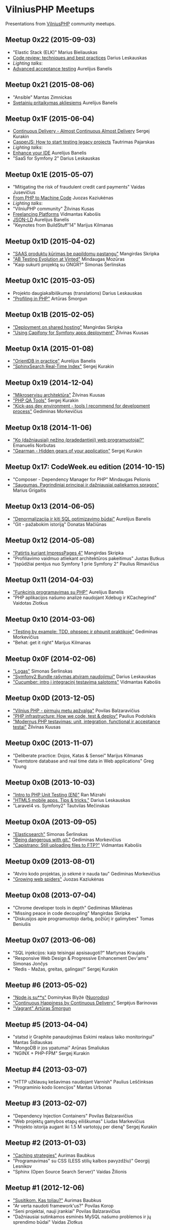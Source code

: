 # VilniusPHP Meetups

Presentations from [VilniusPHP](http://www.vilniusphp.lt) community meetups.


## Meetup 0x22 (2015-09-03)
* "Elastic Stack (ELK)" Marius Bieliauskas
* [Code review: techniques and best practices](https://www.dropbox.com/s/3amwbros1ei2e51/Darius_Leskauskas_Code_Review.pdf) Darius Leskauskas
* _Lighting talks_:
 * [Advanced acceptance testing](http://aurelijus.banelis.lt/prezentations/aceptance-2015/advanced-acceptance-tests-2015.pdf) Aurelijus Banelis

## Meetup 0x21 (2015-08-06)
* "Ansible" Mantas Zimnickas
* [Svetainių pritaikymas akliesiems](http://aurelijus.banelis.lt/prezentations/blind-2015/web-for-blind.pdf) Aurelijus Banelis

## Meetup 0x1F (2015-06-04)
* [Continuous Delivery - Almost Continuous Almost Delivery](http://kurakin.info/files/vilniusphp/Continuous_Delivery.pdf) Sergej Kurakin
* [CasperJS: How to start testing legacy projects](http://www.slideshare.net/tautrimaspajarskas/tasting-your-first-test-burger) Tautrimas Pajarskas
* _Lighting talks_:
 * [Enhance your IDE](http://slides.com/aurelijusbanelis/enhance-your-ide/fullscreen) Aurelijus Banelis
 * "SaaS for Symfony 2" Darius Leskauskas

## Meetup 0x1E (2015-05-07)
* "Mitigating the risk of fraudulent credit card payments" Vaidas Jusevičius
* [From PHP to Machine Code](https://speakerdeck.com/juokaz/from-php-to-machine-code-vilnius-php-2015) Juozas Kaziukėnas
* _Lighting talks_:
 * "VilniuPHP community" Žilvinas Kusas
 * [Freelancing Platforms](http://www.slideshare.net/vidmantask/freelancing-platforms-diff) Vidmantas Kabošis
 * [JSON-LD](http://aurelijus.banelis.lt/prezentations/jsonld/jsonld-2015.pdf) Aurelijus Banelis
 * "Keynotes from BuildStuff'14" Marijus Kilmanas

## Meetup 0x1D (2015-04-02)
* ["SAAS produktų kūrimas be papildomų pastangų"](https://github.com/vilniusphp/vilniusphp-meetups/raw/master/2015-04-02/Cloud-architecture.pdf) Mangirdas Skripka
* ["AB Testing Evolution at Vinted"](https://speakerdeck.com/mmozuras/b-testing-evolution) Mindaugas Mozūras   
* "Kaip sukurti projektą su ONGR?" Simonas Šerlinskas

## Meetup 0x1C (2015-03-05)
* Projekto daugiakalbiškumas (translations) Darius Leskauskas
* ["Profiling in PHP"](https://speakerdeck.com/asarturas/profiling-in-php) Artūras Šmorgun

## Meetup 0x1B (2015-02-05)
* ["Deployment on shared hosting"](https://docs.google.com/a/impresspages.org/presentation/d/1kZydIgSiK9gkp4pd7aIlJ-P__c26Qyy1oz3BkwKipaE/edit?usp=sharing) Mangirdas Skripka
* ["Using Capifony for Symfony apps deployment"](http://www.slideshare.net/kuusas/capifony-1) Žilvinas Kuusas

## Meetup 0x1A (2015-01-08)
* ["OrientDB in practice"](http://aurelijus.banelis.lt/prezentations/orientdb-2015/orientdb-in-practice-2015.pdf) Aurelijus Banelis
* ["SphinxSearch Real-Time Index"](http://kurakin.info/files/vilniusphp/sphinx_rt.pdf) Sergej Kurakin   

## Meetup 0x19 (2014-12-04)
* ["Mikroservisų architektūra"](http://www.slideshare.net/kuusas/microservice-architecture-42382291) Žilvinas Kuusas
* ["PHP QA Tools"](http://kurakin.info/files/4nfq/PHP_QA_Tools.pdf) Sergej Kurakin   
* ["Kick-ass dev environment - tools I recommend for development process"](http://slides.gediminasm.org/kickass-dev-environment/) Gediminas Morkevičius

## Meetup 0x18 (2014-11-06)
* ["Ko (dažniausiai) nežino (pradedantieji) web programuotojai?"](http://www.slideshare.net/EmanuelisNorbutas/vilniusphp-0x18-ko-daniausiai-neino-pradedantieji-web-programuotojai) Emanuelis Norbutas   
* ["Gearman - Hidden gears of your application"](http://kurakin.info/files/vilniusphp/Gearman.pdf) Sergej Kurakin   

## Meetup 0x17: CodeWeek.eu edition (2014-10-15)
* "Composer - Dependency Manager for PHP" Mindaugas Pelionis
* ["Saugumas. Pagrindiniai principai ir dažniausiai paliekamos spragos"](https://docs.google.com/presentation/d/1SO7T60jm9PkXTwju6EcTRGxUqjFq30qEQlAo9gDTNO0/) Marius Grigaitis

## Meetup 0x13 (2014-06-05)
* ["Denormalizacija ir kiti SQL optimizavimo būdai"](http://aurelijus.banelis.lt/prezentations/denormalization/denomralizacija-2014.pdf) Aurelijus Banelis   
* "Git - pažabokim istoriją" Donatas Mačiūnas   

## Meetup 0x12 (2014-05-08)
* ["Patirtis kuriant ImpressPages 4"](http://mangirdas.impresspages.org/vilniusphp2.pdf) Mangirdas Skripka   
* "Profiliavimo vaidmuo atliekant architektūros pakeitimus" Justas Butkus   
* "Įspūdžiai perėjus nuo Symfony 1 prie Symfony 2" Paulius Rimavičius   

## Meetup 0x11 (2014-04-03)
* ["Funkcinis programavimas su PHP"](http://www.facebook.com/l.php?u=http%3A%2F%2Faurelijus.banelis.lt%2Fprezentations%2Ffpphp%2FFP-PHP-v3.svg&h=aAQHC9K6k) Aurelijus Banelis   
* "PHP aplikacijos našumo analizė naudojant Xdebug ir KCachegrind" Vaidotas Zlotkus

## Meetup 0x10 (2014-03-06)
* ["Testing by example: TDD, phpspec ir phpunit praktikoje"](http://slides.gediminasm.org/testing-by-example/) Gediminas Morkevičius   
* "Behat: get it right" Marijus Kilmanas   

## Meetup 0x0F (2014-02-06)
* ["Logas"](https://github.com/vilniusphp/vilniusphp-meetups/raw/master/2014-02-06/Log.pdf) Simonas Šerlinskas
* ["Symfony2 Bundle rašymas atviram naudojimui"](https://github.com/vilniusphp/vilniusphp-meetups/raw/master/2014-02-06/Symfony2bundles.pdf) Darius Leskauskas
* ["Cucumber: intro į integracinį testavimą salotoms"](https://github.com/vilniusphp/vilniusphp-meetups/raw/master/2014-02-06/Cucumber.pdf) Vidmantas Kabošis

## Meetup 0x0D (2013-12-05)
* ["Vilnius PHP - pirmųjų metų apžvalga"](http://www.slideshare.net/PovilasBalzaravicius/vilnius-php-pirmj-met-apvalga) Povilas Balzaravičius
* ["PHP infrastructure: How we code, test & deploy"](https://github.com/vilniusphp/vilniusphp-meetups/raw/master/2013-12-05/php%20infrastructure.pdf) Paulius Podolskis
* ["Modernus PHP testavimas: unit, integration, functional ir acceptance testai"](http://zilvinas.kuusas.lt/vilniusphp-presentation/) Žilvinas Kuusas

## Meetup 0x0C (2013-11-07)
* "Deliberate practice: Dojos, Katas & Sensei" Marijus Kilmanas
* "Eventstore database and real time data in Web applications" Greg Young

## Meetup 0x0B (2013-10-03)
* ["Intro to PHP Unit Testing (EN)"](http://www.slideshare.net/ranm8/intro-to-php-testing) Ran Mizrahi   
* ["HTML5 mobile apps. Tips & tricks."](http://www.slideshare.net/dariusleskauskas/mobile-web-apps-tips-tricks-vilnius-php) Darius Leskauskas   
* "Laravel4 vs. Symfony2" Tautvilas Mečinskas   

## Meetup 0x0A (2013-09-05)
* ["Elasticsearch"](https://speakerdeck.com/saimaz/elasticsearch-vilniusphp) Simonas Šerlinskas   
* ["Being dangerous with git."](http://slides.gediminasm.org/being-dangerous-with-git-rebase/) Gediminas Morkevičius   
* ["Capistrano: Still uploading files to FTP?"](http://www.slideshare.net/vidmantask/capistrano-vilniusphp) Vidmantas Kabošis   

## Meetup 0x09 (2013-08-01)
* "Atviro kodo projektas, jo sėkmė ir nauda tau" Gediminas Morkevičius
* ["Growing web spiders"](http://www.slideshare.net/juokaz/growing-web-spiders-vilniusphp) Juozas Kaziukėnas

## Meetup 0x08 (2013-07-04)
* "Chrome developer tools in depth" Gediminas Mikelėnas 
* "Missing peace in code decoupling" Mangirdas Skripka 
* "Diskusijos apie programuotojo darbą, požiūrį ir galimybes" Tomas Beniušis 

## Meetup 0x07 (2013-06-06)
* "SQL injekcijos: kaip teisingai apsisaugoti?" Martynas Kraujalis 
* "Responsive Web Design & Progressive Enhancement Dev'ams" Simonas Jončys  
* "Redis - Mažas, greitas, galingas!" Sergej Kurakin  

## Meetup #6 (2013-05-02)
* ["Node.js su**s"](https://speakerdeck.com/dymonaz/node-dot-js-sucks-for-vilniusphp) Dominykas Blyžė ([Nuorodos](https://gist.github.com/dymonaz/57b8c05d1dab662ce1f8))
* ["Continuous Happiness by Continuous Delivery"](http://www.slideshare.net/sergejus/continuous-happiness-by-continuous-delivery) Sergėjus Barinovas
* ["Vagrant" Artūras Šmorgun](https://speakerdeck.com/asarturas/lets-automate)

## Meetup #5 (2013-04-04)
* "statsd ir Graphite panaudojimas Eskimi realaus laiko monitoringui" Mantas Šidlauskas  
* "MongoDB ir jos ypatumai" Arūnas Smaliukas  
* "NGINX + PHP-FPM" Sergej Kurakin  

## Meetup #4 (2013-03-07)
* "HTTP užklausų kešavimas naudojant Varnish" Paulius Leščinksas
* "Programinio kodo licencijos" Mantas Urbonas

## Meetup #3 (2013-02-07)
* "Dependency Injection Containers" Povilas Balzaravičius  
* "Web projektų gamybos etapų eiliškumas" Liudas Markevičius  
* "Projekto istorija augant iki 1.5 M vartotojų per dieną" Sergej Kurakin  

## Meetup #2 (2013-01-03)
* ["Caching strategies"](http://www.rvl.io/aur1mas/caching/) Aurimas Baubkus
* "Programavimas" su CSS (LESS stilių kalbos pavyzdžiu)" Georgij Lesnikov  
* "Sphinx (Open Source Search Server)" Vaidas Žilionis  

## Meetup #1 (2012-12-06)
* ["Susitikom. Kas toliau?"](http://www.rvl.io/aur1mas/susitikom-kas-toliau/) Aurimas Baubkus
* "Ar verta naudoti framework'us?" Povilas Korop
* "Seni projektai, nauji įrankiai" Povilas Balzaravičius
* "Dažniausiai sutinkamos esminės MySQL našumo problemos ir jų sprendimo būdai" Vaidas Zlotkus

